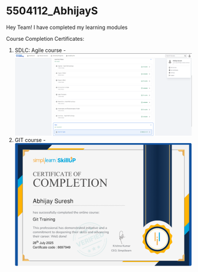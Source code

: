 # 5504112_AbhijayS

Hey Team! I have completed my learning modules

Course Completion Certificates:
1. SDLC: Agile course  - ![image alt](https://github.com/AbhijayS20/5504112_AbhijayS/blob/main/Module_I_SDLC/5504112_AbhijayS_AgileCourseCompletion.png)
2. GIT course - ![image alt](https://github.com/AbhijayS20/5504112_AbhijayS/blob/main/Module_II_Git/Certificates/5504112_git_course_certificate.png)